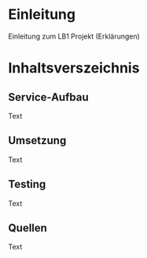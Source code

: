 # Einleitung
Einleitung zum LB1 Projekt (Erklärungen)

# Inhaltsverszeichnis

## Service-Aufbau 
Text

## Umsetzung
Text

## Testing
Text

## Quellen
Text